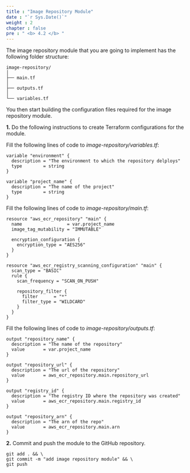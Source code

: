 ```yaml
---
title : "Image Repository Module"
date : "`r Sys.Date()`"
weight : 2
chapter : false
pre : " <b> 4.2 </b> "
---
```


The image repository module that you are going to implement has the following folder structure:

```git
image-repository/
│   
├── main.tf
│   
├── outputs.tf
│   
└── variables.tf
```

You then start building the configuration files required for the image repository module.

**1.** Do the following instructions to create Terraform configurations for the module.

Fill the following lines of code to *image-repository/variables.tf*:

```hcl
variable "environment" {
  description = "The environment to which the repository delploys"
  type        = string
}

variable "project_name" {
  description = "The name of the project"
  type        = string
}
```

Fill the following lines of code to *image-repository/main.tf*:

```hcl
resource "aws_ecr_repository" "main" {
  name                 = var.project_name
  image_tag_mutability = "IMMUTABLE"

  encryption_configuration {
    encryption_type = "AES256"
  }
}

resource "aws_ecr_registry_scanning_configuration" "main" {
  scan_type = "BASIC"
  rule {
    scan_frequency = "SCAN_ON_PUSH"

    repository_filter {
      filter      = "*"
      filter_type = "WILDCARD"
    }
  }
}
```

Fill the following lines of code to *image-repository/outputs.tf*:

```hcl
output "repository_name" {
  description = "The name of the repository"
  value       = var.project_name
}

output "repository_url" {
  description = "The url of the repository"
  value       = aws_ecr_repository.main.repository_url
}

output "registry_id" {
  description = "The registry ID where the repository was created"
  value       = aws_ecr_repository.main.registry_id
}

output "repository_arn" {
  description = "The arn of the repo"
  value       = aws_ecr_repository.main.arn
}
```

**2.** Commit and push the module to the GitHub repository.

```git
git add . && \
git commit -m "add image repository module" && \
git push
```
